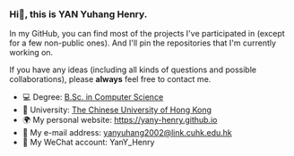 ### Hi👋, this is YAN Yuhang Henry.

In my GitHub, you can find most of the projects I've participated in (except for a few non-public ones). And I'll pin the repositories that I'm currently working on.

If you have any ideas (including all kinds of questions and possible collaborations), please **always** feel free to contact me.

- 💻 Degree: [B.Sc. in Computer Science](https://www.cse.cuhk.edu.hk/admission/cscin/)
- 🏫 University: [The Chinese University of Hong Kong](https://www.cuhk.edu.hk/english/index.html)
- 🌍 My personal website: https://yany-henry.github.io
- 📧 My e-mail address: yanyuhang2002@link.cuhk.edu.hk
- 🐧 My WeChat account: YanY_Henry


<!--
Here are some ideas to get you started:

- 🔭 I’m currently working on ...
- 🌱 I’m currently learning ...
- 👯 I’m looking to collaborate on ...
- 🤔 I’m looking for help with ...
- 💬 Ask me about ...
- 📫 How to reach me: ...
- 😄 Pronouns: ...
- ⚡ Fun fact: ...
-->
